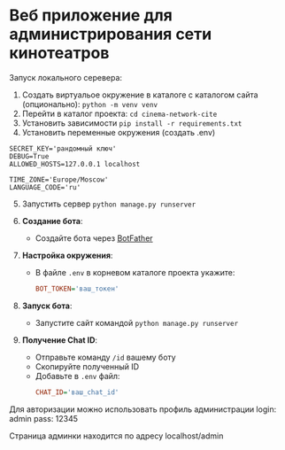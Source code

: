 # Веб приложение для администрирования сети кинотеатров

Запуск локального серевера:
1. Создать виртуальое окружение в каталоге с каталогом сайта (опционально):
   ```python -m venv venv```
2. Перейти в каталог проекта:
   ```cd cinema-network-cite```
3. Установить зависимости
   ```pip install -r requirements.txt```
4. Установить переменные окружения (создать .env)
```
SECRET_KEY='рандомный ключ'
DEBUG=True
ALLOWED_HOSTS=127.0.0.1 localhost

TIME_ZONE='Europe/Moscow'
LANGUAGE_CODE='ru'
```
5. Запустить сервер
   ```python manage.py runserver```

1. **Создание бота**:
   - Создайте бота через [BotFather](https://t.me/BotFather)
   
2. **Настройка окружения**:
   - В файле `.env` в корневом каталоге проекта укажите:
     ```ini
     BOT_TOKEN='ваш_токен'
     ```
3. **Запуск бота**:
   - Запустите сайт командой ```python manage.py runserver```

4. **Получение Chat ID**:
   - Отправьте команду `/id` вашему боту
   - Скопируйте полученный ID
   - Добавьте в `.env` файл:
     ```ini
     CHAT_ID='ваш_chat_id'
     ```
     
Для авторизации можно использовать профиль администрации
   login: admin
   pass: 12345

Страница админки находится по адресу localhost/admin
